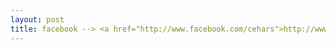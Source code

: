 ```yaml
---
layout: post
title: facebook --> <a href="http://www.facebook.com/cehars">http://www.facebook.com/cehars</a>
---
```




